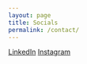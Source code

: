 ```yaml
---
layout: page
title: Socials
permalink: /contact/
---
```


[LinkedIn](https://www.linkedin.com/in/koothodilabhijithaugustine/)
[Instagram](https://www.instagram.com/xniper_zincaid/)

